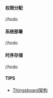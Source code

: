 

#### 权限分配

//todo



#### 系统部署

//todo





#### 时序存储

//todo



#### TIPS

- [Thingsboard架构](https://thingsboard.io/docs/reference/)



